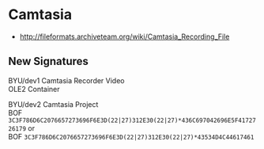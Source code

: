 # Camtasia
- http://fileformats.archiveteam.org/wiki/Camtasia_Recording_File

## New Signatures

BYU/dev1 Camtasia Recorder Video \
OLE2 Container

BYU/dev2 Camtasia Project \
BOF ```3C3F786D6C2076657273696F6E3D(22|27)312E30(22|27)*436C697042696E5F4172726179```
or \
BOF ```3C3F786D6C2076657273696F6E3D(22|27)312E30(22|27)*43534D4C44617461```
